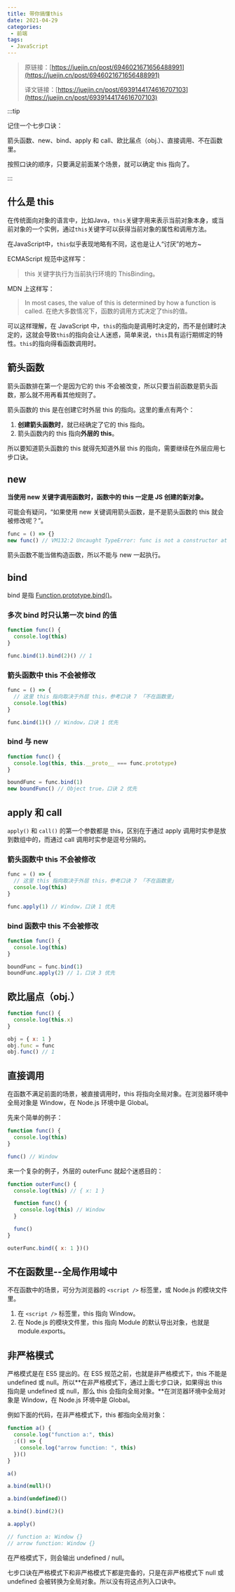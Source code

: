 ```yaml
---
title: 带你搞懂this
date: 2021-04-29
categories:
 - 前端
tags:
 - JavaScript
---
```


<!-- more -->



> 原链接：[https://juejin.cn/post/6946021671656488991](https://juejin.cn/post/6946021671656488991)
>
> 译文链接：[https://juejin.cn/post/6939144174616707103](https://juejin.cn/post/6939144174616707103)



:::tip

记住一个七步口诀：

箭头函数、new、bind、apply 和 call、欧比届点（obj.）、直接调用、不在函数里。

按照口诀的顺序，只要满足前面某个场景，就可以确定 this 指向了。

:::



## 什么是 this

在传统面向对象的语言中，比如Java，`this`关键字用来表示当前对象本身，或当前对象的一个实例，通过`this`关键字可以获得当前对象的属性和调用方法。

在JavaScript中，`this`似乎表现地略有不同，这也是让人“讨厌”的地方~

ECMAScript 规范中这样写：

> this 关键字执行为当前执行环境的 ThisBinding。

MDN 上这样写：

> In most cases, the value of this is determined by how a function is called.
> 在绝大多数情况下，函数的调用方式决定了this的值。

可以这样理解，在 JavaScript 中，`this`的指向是调用时决定的，而不是创建时决定的，这就会导致`this`的指向会让人迷惑，简单来说，`this`具有运行期绑定的特性。`this`的指向得看函数调用时。



## 箭头函数

箭头函数排在第一个是因为它的 this 不会被改变，所以只要当前函数是箭头函数，那么就不用再看其他规则了。

箭头函数的 this 是在创建它时外层 this 的指向。这里的重点有两个：

1. **创建箭头函数时**，就已经确定了它的 this 指向。
2. 箭头函数内的 this 指向**外层的 this**。

所以要知道箭头函数的 this 就得先知道外层 this 的指向，需要继续在外层应用七步口诀。



## new

**当使用 new 关键字调用函数时，函数中的 this 一定是 JS 创建的新对象。**

可能会有疑问，“如果使用 new 关键调用箭头函数，是不是箭头函数的 this 就会被修改呢？”。

```javascript
func = () => {} 
new func() // VM132:2 Uncaught TypeError: func is not a constructor at <anonymous>:2:1
```

箭头函数不能当做构造函数，所以不能与 new 一起执行。



## bind

bind 是指 [Function.prototype.bind()](https://developer.mozilla.org/zh-CN/docs/Web/JavaScript/Reference/Global_Objects/Function/bind)。

### 多次 bind 时只认第一次 bind 的值

```javascript
function func() {
  console.log(this)
}

func.bind(1).bind(2)() // 1
```

### 箭头函数中 this 不会被修改

```javascript
func = () => {
  // 这里 this 指向取决于外层 this，参考口诀 7 「不在函数里」
  console.log(this)
}

func.bind(1)() // Window，口诀 1 优先
```

### bind 与 new

```javascript
function func() {
  console.log(this, this.__proto__ === func.prototype)
}

boundFunc = func.bind(1)
new boundFunc() // Object true，口诀 2 优先
```



## apply 和 call

`apply()` 和 `call()` 的第一个参数都是 this，区别在于通过 apply 调用时实参是放到数组中的，而通过 call 调用时实参是逗号分隔的。

### 箭头函数中 this 不会被修改

```javascript
func = () => {
  // 这里 this 指向取决于外层 this，参考口诀 7 「不在函数里」
  console.log(this)
}

func.apply(1) // Window，口诀 1 优先
```

### bind 函数中 this 不会被修改

```javascript
function func() {
  console.log(this)
}

boundFunc = func.bind(1)
boundFunc.apply(2) // 1，口诀 3 优先
```



## 欧比届点（obj.）

```javascript
function func() {
  console.log(this.x)
}

obj = { x: 1 }
obj.func = func
obj.func() // 1
```



## 直接调用

在函数不满足前面的场景，被直接调用时，this 将指向全局对象。在浏览器环境中全局对象是 Window，在 Node.js 环境中是 Global。

先来个简单的例子：

```javascript
function func() {
  console.log(this)
}

func() // Window
```

来一个复杂的例子，外层的 outerFunc 就起个迷惑目的：

```javascript
function outerFunc() {
  console.log(this) // { x: 1 }

  function func() {
    console.log(this) // Window
  }

  func()
}

outerFunc.bind({ x: 1 })()
```



## 不在函数里--全局作用域中

不在函数中的场景，可分为浏览器的 `<script />` 标签里，或 Node.js 的模块文件里。

1. 在 `<script />` 标签里，this 指向 Window。
2. 在 Node.js 的模块文件里，this 指向 Module 的默认导出对象，也就是 module.exports。



## 非严格模式

严格模式是在 ES5 提出的。在 ES5 规范之前，也就是非严格模式下，this 不能是 undefined 或 null。所以**在非严格模式下，通过上面七步口诀，如果得出 this 指向是 undefined 或 null，那么 this 会指向全局对象。**在浏览器环境中全局对象是 Window，在 Node.js 环境中是 Global。

例如下面的代码，在非严格模式下，this 都指向全局对象：

```javascript
function a() {
  console.log("function a:", this)
  ;(() => {
    console.log("arrow function: ", this)
  })()
}

a()

a.bind(null)()

a.bind(undefined)()

a.bind().bind(2)()

a.apply()

// function a: Window {}
// arrow function: Window {}
```

在严格模式下，则会输出 undefined  /  null。

七步口诀在严格模式下和非严格模式下都是完备的，只是在非严格模式下 null 或 undefined 会被转换为全局对象。所以没有将这点列入口诀中。

